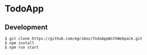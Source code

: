# TodoApp

## Development

```
$ git clone https://github.com/egriboz/TodoAppWithWebpack.git
$ npm install
$ npm run start

```
